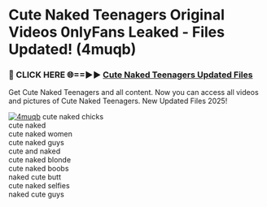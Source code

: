 # Cute Naked Teenagers Original Videos 0nlyFans Leaked - Files Updated! (4muqb)

<h3>🔴 CLICK HERE 🌐==►► <a href="https://tinyurl.com/yckcrads" rel="nofollow">Cute Naked Teenagers Updated Files</a></h3>

Get Cute Naked Teenagers and all content. Now you can access all videos and pictures of Cute Naked Teenagers. New Updated Files 2025!

[![4muqb](https://i.imgur.com/hpKpOFt.gif)](https://tinyurl.com/yckcrads)
cute naked chicks<br>
cute naked<br>
cute naked women<br>
cute naked guys<br>
cute and naked<br>
cute naked blonde<br>
cute naked boobs<br>
naked cute butt<br>
cute naked selfies<br>
naked cute guys